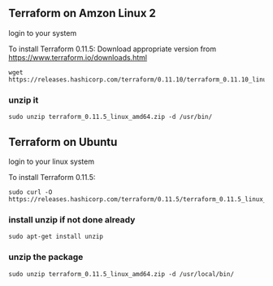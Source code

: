 ## Terraform on Amzon Linux 2

login to your system

To install Terraform 0.11.5:
Download appropriate version from 
https://www.terraform.io/downloads.html

    wget https://releases.hashicorp.com/terraform/0.11.10/terraform_0.11.10_linux_amd64.zi

### unzip it
    sudo unzip terraform_0.11.5_linux_amd64.zip -d /usr/bin/

## Terraform on Ubuntu

login to your linux system

To install Terraform 0.11.5:

    sudo curl -O https://releases.hashicorp.com/terraform/0.11.5/terraform_0.11.5_linux_amd64.zip
    
### install unzip if not done already
    sudo apt-get install unzip  
### unzip the package
    sudo unzip terraform_0.11.5_linux_amd64.zip -d /usr/local/bin/
   


